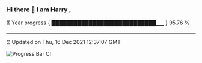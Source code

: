 ### Hi there 👋 I am Harry , 

⏳ Year progress { ████████████████████████████▁▁ } 95.76 %

---

⏰ Updated on Thu, 16 Dec 2021 12:37:07 GMT

![Progress Bar CI](https://github.com/duykhang68/duykhang68/workflows/Progress%20Bar%20CI/badge.svg)
